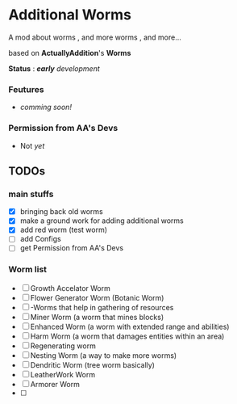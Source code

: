 # Additional Worms

A mod about worms , and more worms , and more...

based on **ActuallyAddition**'s **Worms**

**Status** : ***early** development*
### Feutures

* *comming soon!*


### Permission from AA's Devs

* Not *yet*

## TODOs

### main stuffs

- [x] bringing back old worms
- [x] make a ground work for adding additional worms
- [x] add red worm (test worm)
- [ ] add Configs
- [ ] get Permission from AA's Devs

### Worm list


- [ ] Growth Accelator Worm
- [ ] Flower Generator Worm (Botanic Worm)
- [ ] -Worms that help in gathering of resources
- [ ] Miner Worm (a worm that mines blocks)
- [ ] Enhanced Worm (a worm with extended range and abilities) 
- [ ] Harm Worm (a worm that damages entities within an area)
- [ ] Regenerating worm
- [ ] Nesting Worm (a way to make more worms)
- [ ] Dendritic Worm (tree worm basically)
- [ ] LeatherWork Worm
- [ ] Armorer Worm
- [ ]


